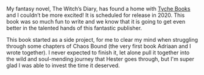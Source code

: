 My fantasy novel, The Witch’s Diary, has found a home with [Tyche Books](www.tychebooks.com) and I couldn’t be more excited! It is scheduled for release in 2020. This book was so much fun to write and we know that it is going to get even better in the talented hands of this fantastic publisher.

This book started as a side project, for me to clear my mind when struggling through some chapters of Chaos Bound (the very first book Adriaan and I wrote together). I never expected to finish it, let alone pull it together into the wild and soul-mending journey that Hester goes through, but I'm super glad I was able to invest the time it deserved.
